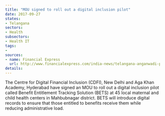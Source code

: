 ```yaml
---
title: "MOU signed to roll out a digital inclusion pilot"
date: 2017-09-27
states:
- Telangana
sectors:
- Health
subsectors:
- Health IT
tags:
- 
sources:
- name: Financial Express
  url: http://www.financialexpress.com/india-news/telangana-anganwadi-programme-bets-on-digital-inclusion/863830/
details:
---
```


The Centre for Digital Financial Inclusion (CDFI), New Delhi and Aga Khan Academy, Hyderabad have signed an MOU to roll out a digital inclusion pilot called Benefit Entitlement Tracking Solution (BETS) at 45 local maternal and child health centers in Mahbubnagar district. BETS will introduce digital records to ensure that those entitled to benefits receive them while reducing administrative load.
